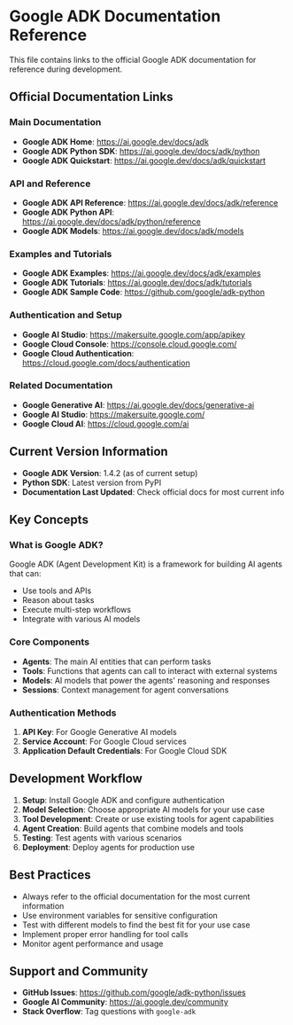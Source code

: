 # Google ADK Documentation Reference

This file contains links to the official Google ADK documentation for reference during development.

## Official Documentation Links

### Main Documentation
- **Google ADK Home**: https://ai.google.dev/docs/adk
- **Google ADK Python SDK**: https://ai.google.dev/docs/adk/python
- **Google ADK Quickstart**: https://ai.google.dev/docs/adk/quickstart

### API and Reference
- **Google ADK API Reference**: https://ai.google.dev/docs/adk/reference
- **Google ADK Python API**: https://ai.google.dev/docs/adk/python/reference
- **Google ADK Models**: https://ai.google.dev/docs/adk/models

### Examples and Tutorials
- **Google ADK Examples**: https://ai.google.dev/docs/adk/examples
- **Google ADK Tutorials**: https://ai.google.dev/docs/adk/tutorials
- **Google ADK Sample Code**: https://github.com/google/adk-python

### Authentication and Setup
- **Google AI Studio**: https://makersuite.google.com/app/apikey
- **Google Cloud Console**: https://console.cloud.google.com/
- **Google Cloud Authentication**: https://cloud.google.com/docs/authentication

### Related Documentation
- **Google Generative AI**: https://ai.google.dev/docs/generative-ai
- **Google AI Studio**: https://makersuite.google.com/
- **Google Cloud AI**: https://cloud.google.com/ai

## Current Version Information

- **Google ADK Version**: 1.4.2 (as of current setup)
- **Python SDK**: Latest version from PyPI
- **Documentation Last Updated**: Check official docs for most current info

## Key Concepts

### What is Google ADK?
Google ADK (Agent Development Kit) is a framework for building AI agents that can:
- Use tools and APIs
- Reason about tasks
- Execute multi-step workflows
- Integrate with various AI models

### Core Components
- **Agents**: The main AI entities that can perform tasks
- **Tools**: Functions that agents can call to interact with external systems
- **Models**: AI models that power the agents' reasoning and responses
- **Sessions**: Context management for agent conversations

### Authentication Methods
1. **API Key**: For Google Generative AI models
2. **Service Account**: For Google Cloud services
3. **Application Default Credentials**: For Google Cloud SDK

## Development Workflow

1. **Setup**: Install Google ADK and configure authentication
2. **Model Selection**: Choose appropriate AI models for your use case
3. **Tool Development**: Create or use existing tools for agent capabilities
4. **Agent Creation**: Build agents that combine models and tools
5. **Testing**: Test agents with various scenarios
6. **Deployment**: Deploy agents for production use

## Best Practices

- Always refer to the official documentation for the most current information
- Use environment variables for sensitive configuration
- Test with different models to find the best fit for your use case
- Implement proper error handling for tool calls
- Monitor agent performance and usage

## Support and Community

- **GitHub Issues**: https://github.com/google/adk-python/issues
- **Google AI Community**: https://ai.google.dev/community
- **Stack Overflow**: Tag questions with `google-adk` 